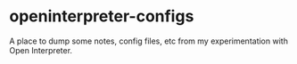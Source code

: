 # openinterpreter-configs
A place to dump some notes, config files, etc from my experimentation with Open Interpreter.

